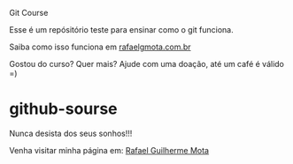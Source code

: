 Git Course

Esse é um repósitório teste para ensinar como o git funciona.

Saiba como isso funciona em [rafaelgmota.com.br](http://rafaelgmota.com.br)

Gostou do curso? Quer mais? Ajude com uma doação, até um café é válido =)

# github-sourse

Nunca desista dos seus sonhos!!!


Venha visitar minha página em: [Rafael Guilherme Mota](http://https://plus.google.com/u/0/110530507801502894921)

